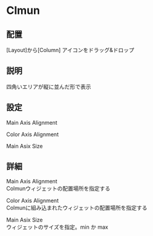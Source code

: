 # Clmun

## 配置

[Layout]から[Column]  アイコンをドラッグ&ドロップ

## 説明

四角いエリアが縦に並んだ形で表示

## 設定

Main Axis Alignment

Color Axis Alignment

Main Asix Size

## 詳細

Main Axis Alignment  
Colmunウィジェットの配置場所を指定する

Color Axis Alignment  
Colmunに組み込まれたウィジェットの配置場所を指定する

Main Asix Size  
ウィジェットのサイズを指定。min か max